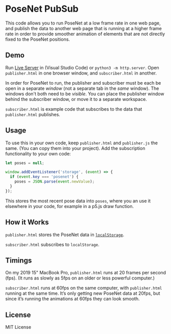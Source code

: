 # PoseNet PubSub

This code allows you to run PoseNet at a low frame rate in one web page, and
publish the data to another web page that is running at a higher frame rate in
order to provide smoother animation of elements that are not directly fixed to
the PoseNet positions.

## Demo

Run [Live
Server](https://marketplace.visualstudio.com/items?itemName=ritwickdey.LiveServer)
in (Visual Studio Code) or `python3 -m http.server`. Open `publisher.html` in
one browser window, and `subscriber.html` in another.

In order for PoseNet to run, the publisher and subscriber must be each be open
in a separate *window* (not a separate tab in the *same* window). The windows
don't both need to be *visible*. You can place the publisher window behind the
subscriber window, or move it to a separate workspace.

`subscriber.html` is example code that subscribes to the data that
`publisher.html` publishes.

## Usage

To use this in your own code, keep `publisher.html` and `publisher.js` the same.
(You can copy them into your project). Add the subscription functionality to
your own code:

```js
let poses = null;

window.addEventListener('storage', (event) => {
  if (event.key === 'posenet') {
    poses = JSON.parse(event.newValue);
  }
});
```

This stores the most recent pose data into `poses`, where you an use it
elsewhere in your code, for example in a p5.js draw function.

## How it Works

`publisher.html` stores the PoseNet data in
[`localStorage`](https://developer.mozilla.org/en-US/docs/Web/API/Window/localStorage).

`subscriber.html` subscribes to `localStorage`.

## Timings

On my 2019 15" MacBook Pro, `publisher.html` runs at 20 frames per second (fps).
(It runs as slowly as 5fps on an older or less powerful computer.)

`subscriber.html` runs at 60fps on the same computer, with `publisher.html`
running at the same time. It’s only getting new PoseNet data at 20fps, but since
it’s running the animations at 60fps they can look smooth.

## License

MIT License

